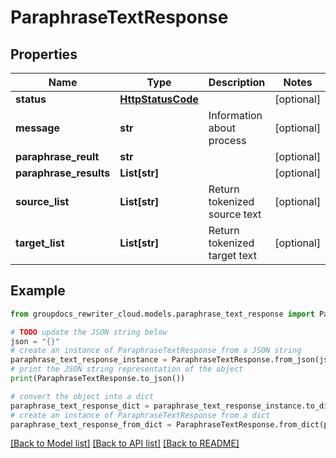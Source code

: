 # ParaphraseTextResponse


## Properties

Name | Type | Description | Notes
------------ | ------------- | ------------- | -------------
**status** | [**HttpStatusCode**](HttpStatusCode.md) |  | [optional] 
**message** | **str** | Information about process | [optional] 
**paraphrase_reult** | **str** |  | [optional] 
**paraphrase_results** | **List[str]** |  | [optional] 
**source_list** | **List[str]** | Return tokenized source text | [optional] 
**target_list** | **List[str]** | Return tokenized target text | [optional] 

## Example

```python
from groupdocs_rewriter_cloud.models.paraphrase_text_response import ParaphraseTextResponse

# TODO update the JSON string below
json = "{}"
# create an instance of ParaphraseTextResponse from a JSON string
paraphrase_text_response_instance = ParaphraseTextResponse.from_json(json)
# print the JSON string representation of the object
print(ParaphraseTextResponse.to_json())

# convert the object into a dict
paraphrase_text_response_dict = paraphrase_text_response_instance.to_dict()
# create an instance of ParaphraseTextResponse from a dict
paraphrase_text_response_from_dict = ParaphraseTextResponse.from_dict(paraphrase_text_response_dict)
```
[[Back to Model list]](../README.md#documentation-for-models) [[Back to API list]](../README.md#documentation-for-api-endpoints) [[Back to README]](../README.md)


